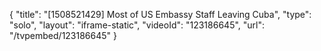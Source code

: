 {
    "title": "[1508521429] Most of US Embassy Staff Leaving Cuba",
    "type": "solo",
    "layout": "iframe-static",
    "videoId": "123186645",
    "url": "\/tvpembed\/123186645"
}